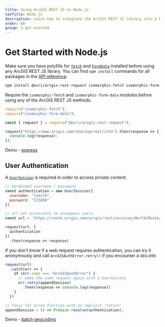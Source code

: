 ```yaml
---
title: Using ArcGIS REST JS in Node.js
navTitle: Node.js
description: Learn how to integrate the ArcGIS REST JS library into a Node.js app.
order: 60
group: 1-get-started
---
```


# Get Started with Node.js

Make sure you have polyfills for [`fetch`](https://github.com/matthew-andrews/isomorphic-fetch) and [`FormData`](https://github.com/form-data/isomorphic-form-data) installed before using any ArcGIS REST JS library. You can find `npm install` commands for all packages in the [API reference](../../api).

```bash
npm install @esri/arcgis-rest-request isomorphic-fetch isomorphic-form-data
```

Require the `isomorphic-fetch` and `isomorphic-form-data` modules before using any of the ArcGIS REST JS methods.

```js
require("isomorphic-fetch");
require("isomorphic-form-data");

const { request } = require("@esri/arcgis-rest-request");

request("https://www.arcgis.com/sharing/rest/info").then(response => {
  console.log(response);
});
```
Demo - [express](https://github.com/Esri/arcgis-rest-js/tree/master/demos/express)

## User Authentication

A [`UserSession`](/arcgis-rest-js/api/auth/UserSession/) is required in order to access private content.

```js
// hardcoded username / password
const authentication = new UserSession({
  username: "jsmith",
  password: "123456"
})

// url not accessible to anonymous users
const url = `https://route.arcgis.com/arcgis/rest/services/World/Route/NAServer/Route_World`

request(url, {
  authentication
})
  .then(response => response)
```
If you don't _know_ if a web request requires authentication, you can try it anonymously and call `ArcGISAuthError.retry()` if you encounter a `403/499`.

```js
request(url)
  .catch(err => {
    if (err.name === "ArcGISAuthError") {
      // make the same request again with a UserSession
      err.retry(appendSession)
        .then(response => console.log(response))
    }
  })

// fancy fat arrow function with an implicit 'return'
appendSession = () => Promise.resolve(authentication);
```
Demo - [batch geocoding](https://github.com/Esri/arcgis-rest-js/tree/master/demos/batch-geocoder-node)



